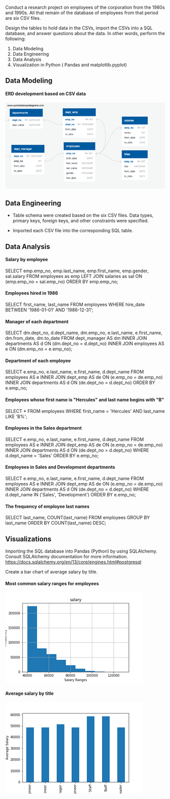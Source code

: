 Conduct a research project on employees of the corporation from the 1980s and 1990s. All that remain of the database of employees from that period are six CSV files.

Design the tables to hold data in the CSVs, import the CSVs into a SQL database, and answer questions about the data. In other words, perform the following:

1. Data Modeling
2. Data Engineering
3. Data Analysis
4. Visualization in Python ( Pandas and matplotlib.pyplot)

## Data Modeling

#### ERD development based on CSV data
![](images/ERD.png)

## Data Engineering

* Table schema were created based on the six CSV files. Data types, primary keys, foreign keys, and other constraints were specified.

* Imported each CSV file into the corresponding SQL table.

## Data Analysis

#### Salary by employee
SELECT  emp.emp_no,
        emp.last_name,
        emp.first_name,
        emp.gender,
        sal.salary
FROM employees as emp
    LEFT JOIN salaries as sal
    ON (emp.emp_no = sal.emp_no)
ORDER BY emp.emp_no;

#### Employees hired in 1986
SELECT first_name, last_name
FROM employees
WHERE hire_date BETWEEN '1986-01-01' AND '1986-12-31';

#### Manager of each department
SELECT  dm.dept_no,
        d.dept_name,
        dm.emp_no,
        e.last_name,
        e.first_name,
        dm.from_date,
        dm.to_date
FROM dept_manager AS dm
    INNER JOIN departments AS d
        ON (dm.dept_no = d.dept_no)
    INNER JOIN employees AS e
        ON (dm.emp_no = e.emp_no);

#### Department of each employee
SELECT  e.emp_no,
        e.last_name,
        e.first_name,
        d.dept_name
FROM employees AS e
    INNER JOIN dept_emp AS de
        ON (e.emp_no = de.emp_no)
    INNER JOIN departments AS d
        ON (de.dept_no = d.dept_no)
ORDER BY e.emp_no;

#### Employees whose first name is "Hercules" and last name begins with "B"
SELECT *
FROM employees
WHERE first_name = 'Hercules'
AND last_name LIKE 'B%';

#### Employees in the Sales department
SELECT  e.emp_no,
        e.last_name,
        e.first_name,
        d.dept_name
FROM employees AS e
    INNER JOIN dept_emp AS de
        ON (e.emp_no = de.emp_no)
    INNER JOIN departments AS d
        ON (de.dept_no = d.dept_no)
WHERE d.dept_name = 'Sales'
ORDER BY e.emp_no;

#### Employees in Sales and Development departments
SELECT  e.emp_no,
        e.last_name,
        e.first_name,
        d.dept_name
FROM employees AS e
    INNER JOIN dept_emp AS de
        ON (e.emp_no = de.emp_no)
    INNER JOIN departments AS d
        ON (de.dept_no = d.dept_no)
WHERE d.dept_name IN ('Sales', 'Development')
ORDER BY e.emp_no;

#### The frequency of employee last names
SELECT last_name, COUNT(last_name)
FROM employees
GROUP BY last_name
ORDER BY COUNT(last_name) DESC;

## Visualizations

Importing the SQL database into Pandas (Python) by using SQLAlchemy. Consult SQLAlchemy documentation for more information. https://docs.sqlalchemy.org/en/13/core/engines.html#postgresql

Create a bar chart of average salary by title.

#### Most common salary ranges for employees
![](images/histogram.png)

#### Average salary by title
![](images/bar.png)
